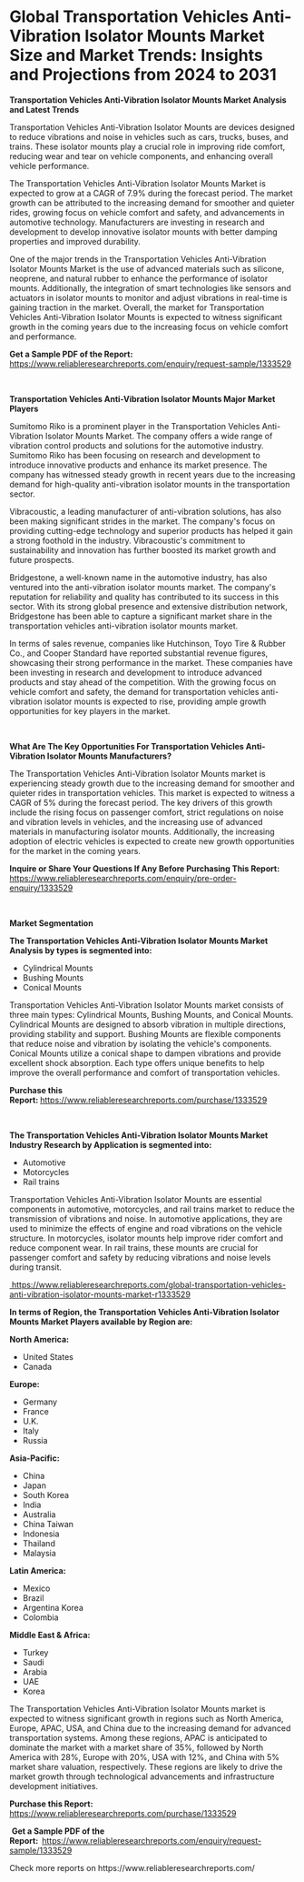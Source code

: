<p><h1>Global Transportation Vehicles Anti-Vibration Isolator Mounts Market Size and Market Trends: Insights and Projections from 2024 to 2031</h1></p><p><strong>Transportation Vehicles Anti-Vibration Isolator Mounts Market Analysis and Latest Trends</strong></p>
<p><p>Transportation Vehicles Anti-Vibration Isolator Mounts are devices designed to reduce vibrations and noise in vehicles such as cars, trucks, buses, and trains. These isolator mounts play a crucial role in improving ride comfort, reducing wear and tear on vehicle components, and enhancing overall vehicle performance.</p><p>The Transportation Vehicles Anti-Vibration Isolator Mounts Market is expected to grow at a CAGR of 7.9% during the forecast period. The market growth can be attributed to the increasing demand for smoother and quieter rides, growing focus on vehicle comfort and safety, and advancements in automotive technology. Manufacturers are investing in research and development to develop innovative isolator mounts with better damping properties and improved durability.</p><p>One of the major trends in the Transportation Vehicles Anti-Vibration Isolator Mounts Market is the use of advanced materials such as silicone, neoprene, and natural rubber to enhance the performance of isolator mounts. Additionally, the integration of smart technologies like sensors and actuators in isolator mounts to monitor and adjust vibrations in real-time is gaining traction in the market. Overall, the market for Transportation Vehicles Anti-Vibration Isolator Mounts is expected to witness significant growth in the coming years due to the increasing focus on vehicle comfort and performance.</p></p>
<p><strong>Get a Sample PDF of the Report:&nbsp;</strong> <a href="https://www.reliableresearchreports.com/enquiry/request-sample/1333529">https://www.reliableresearchreports.com/enquiry/request-sample/1333529</a></p>
<p>&nbsp;</p>
<p><strong>Transportation Vehicles Anti-Vibration Isolator Mounts Major Market Players</strong></p>
<p><p>Sumitomo Riko is a prominent player in the Transportation Vehicles Anti-Vibration Isolator Mounts Market. The company offers a wide range of vibration control products and solutions for the automotive industry. Sumitomo Riko has been focusing on research and development to introduce innovative products and enhance its market presence. The company has witnessed steady growth in recent years due to the increasing demand for high-quality anti-vibration isolator mounts in the transportation sector.</p><p>Vibracoustic, a leading manufacturer of anti-vibration solutions, has also been making significant strides in the market. The company's focus on providing cutting-edge technology and superior products has helped it gain a strong foothold in the industry. Vibracoustic's commitment to sustainability and innovation has further boosted its market growth and future prospects.</p><p>Bridgestone, a well-known name in the automotive industry, has also ventured into the anti-vibration isolator mounts market. The company's reputation for reliability and quality has contributed to its success in this sector. With its strong global presence and extensive distribution network, Bridgestone has been able to capture a significant market share in the transportation vehicles anti-vibration isolator mounts market.</p><p>In terms of sales revenue, companies like Hutchinson, Toyo Tire & Rubber Co., and Cooper Standard have reported substantial revenue figures, showcasing their strong performance in the market. These companies have been investing in research and development to introduce advanced products and stay ahead of the competition. With the growing focus on vehicle comfort and safety, the demand for transportation vehicles anti-vibration isolator mounts is expected to rise, providing ample growth opportunities for key players in the market.</p></p>
<p>&nbsp;</p>
<p><strong>What Are The Key Opportunities For Transportation Vehicles Anti-Vibration Isolator Mounts Manufacturers?</strong></p>
<p><p>The Transportation Vehicles Anti-Vibration Isolator Mounts market is experiencing steady growth due to the increasing demand for smoother and quieter rides in transportation vehicles. This market is expected to witness a CAGR of 5% during the forecast period. The key drivers of this growth include the rising focus on passenger comfort, strict regulations on noise and vibration levels in vehicles, and the increasing use of advanced materials in manufacturing isolator mounts. Additionally, the increasing adoption of electric vehicles is expected to create new growth opportunities for the market in the coming years.</p></p>
<p><strong>Inquire or Share Your Questions If Any Before Purchasing This Report:</strong> <a href="https://www.reliableresearchreports.com/enquiry/pre-order-enquiry/1333529">https://www.reliableresearchreports.com/enquiry/pre-order-enquiry/1333529</a></p>
<p>&nbsp;</p>
<p><strong>Market Segmentation</strong></p>
<p><strong>The Transportation Vehicles Anti-Vibration Isolator Mounts Market Analysis by types is segmented into:</strong></p>
<p><ul><li>Cylindrical Mounts</li><li>Bushing Mounts</li><li>Conical Mounts</li></ul></p>
<p><p>Transportation Vehicles Anti-Vibration Isolator Mounts market consists of three main types: Cylindrical Mounts, Bushing Mounts, and Conical Mounts. Cylindrical Mounts are designed to absorb vibration in multiple directions, providing stability and support. Bushing Mounts are flexible components that reduce noise and vibration by isolating the vehicle's components. Conical Mounts utilize a conical shape to dampen vibrations and provide excellent shock absorption. Each type offers unique benefits to help improve the overall performance and comfort of transportation vehicles.</p></p>
<p><strong>Purchase this Report:&nbsp;</strong><a href="https://www.reliableresearchreports.com/purchase/1333529">https://www.reliableresearchreports.com/purchase/1333529</a></p>
<p>&nbsp;</p>
<p><strong>The Transportation Vehicles Anti-Vibration Isolator Mounts Market Industry Research by Application is segmented into:</strong></p>
<p><ul><li>Automotive</li><li>Motorcycles</li><li>Rail trains</li></ul></p>
<p><p>Transportation Vehicles Anti-Vibration Isolator Mounts are essential components in automotive, motorcycles, and rail trains market to reduce the transmission of vibrations and noise. In automotive applications, they are used to minimize the effects of engine and road vibrations on the vehicle structure. In motorcycles, isolator mounts help improve rider comfort and reduce component wear. In rail trains, these mounts are crucial for passenger comfort and safety by reducing vibrations and noise levels during transit.</p></p>
<p><a href="https://www.reliableresearchreports.com/global-transportation-vehicles-anti-vibration-isolator-mounts-market-r1333529">&nbsp;https://www.reliableresearchreports.com/global-transportation-vehicles-anti-vibration-isolator-mounts-market-r1333529</a></p>
<p><strong>In terms of Region, the Transportation Vehicles Anti-Vibration Isolator Mounts Market Players available by Region are:</strong></p>
<p>
    <p> <strong> North America: </strong>
        <ul>
            <li>United States</li>
            <li>Canada</li>
        </ul>
        </p> 
    <p> <strong> Europe: </strong>
        <ul>
            <li>Germany</li>
            <li>France</li>
            <li>U.K.</li>
            <li>Italy</li>
            <li>Russia</li>
        </ul>
        </p> 
    <p> <strong> Asia-Pacific: </strong>
        <ul>
            <li>China</li>
            <li>Japan</li>
            <li>South Korea</li>
            <li>India</li>
            <li>Australia</li>
            <li>China Taiwan</li>
            <li>Indonesia</li>
            <li>Thailand</li>
            <li>Malaysia</li>
        </ul>
        </p> 
    <p> <strong> Latin America: </strong>
        <ul>
            <li>Mexico</li>
            <li>Brazil</li>
            <li>Argentina Korea</li>
            <li>Colombia</li>
        </ul>
        </p> 
    <p> <strong> Middle East & Africa: </strong>
        <ul>
            <li>Turkey</li>
            <li>Saudi</li>
            <li>Arabia</li>
            <li>UAE</li>
            <li>Korea</li>
        </ul>
    </p>
    </p>
<p><p>The Transportation Vehicles Anti-Vibration Isolator Mounts market is expected to witness significant growth in regions such as North America, Europe, APAC, USA, and China due to the increasing demand for advanced transportation systems. Among these regions, APAC is anticipated to dominate the market with a market share of 35%, followed by North America with 28%, Europe with 20%, USA with 12%, and China with 5% market share valuation, respectively. These regions are likely to drive the market growth through technological advancements and infrastructure development initiatives.</p></p>
<p><strong>Purchase this Report: </strong><a href="https://www.reliableresearchreports.com/purchase/1333529">https://www.reliableresearchreports.com/purchase/1333529</a></p>
<p>&nbsp;<strong>Get a Sample PDF of the Report:&nbsp;&nbsp;</strong><a href="https://www.reliableresearchreports.com/enquiry/request-sample/1333529">https://www.reliableresearchreports.com/enquiry/request-sample/1333529</a></p>
<p><strong></strong></p>
<p>Check more reports on https://www.reliableresearchreports.com/</p>